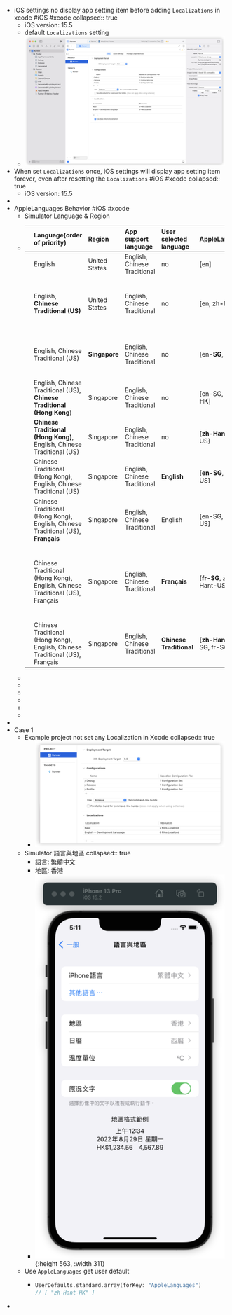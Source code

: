 - iOS settings no display app setting item before adding `Localizations` in xcode #iOS #xcode
  collapsed:: true
	- iOS version: 15.5
	- default `Localizations` setting
	- ![image.png](../assets/image_1655287401953_0.png)
- When set `Localizations` once, iOS settings will display app setting item forever, even after resetting the `Localizations` #iOS #xcode
  collapsed:: true
	- iOS version: 15.5
-
- AppleLanguages Behavior  #iOS #xcode
	- Simulator Language & Region
	- ||Language(order of priority)|Region|App support language|User selected language|AppleLanguages("UserDefaults")|Remark|
	  |--|--|--|--|--|--|--|
	  ||English|United States|English, Chinese Traditional|no|[en]||
	  ||English, **Chinese Traditional (US)**|United States|English, Chinese Traditional|no|[en, **zh-Hant-US**]|when region is US, choose `Chinese Traditional` the locale code is `zh-Hant-US`|
	  ||English, Chinese Traditional (US)|**Singapore**|English, Chinese Traditional|no|[en-**SG**, zh-Hant-US]|when change region to Singapore, locale will changed to en-SG|
	  ||English, Chinese Traditional (US), **Chinese Traditional (Hong Kong)**|Singapore|English, Chinese Traditional|no|[en-SG, zh-Hant-US, **zh-Hant-HK**]||
	  ||**Chinese Traditional (Hong Kong)**, English, Chinese Traditional (US)|Singapore|English, Chinese Traditional|no|[**zh-Hant-HK**, en-SG, zh-Hant-US]||
	  ||Chinese Traditional (Hong Kong), English, Chinese Traditional (US)|Singapore|English, Chinese Traditional|**English**|[**en-SG**, zh-Hant-HK, zh-Hant-US]||
	  ||Chinese Traditional (Hong Kong), English, Chinese Traditional (US), **Français**|Singapore|English, Chinese Traditional|English|[en-SG, zh-Hant-HK, zh-Hant-US]|Unsupported languages are not saved in `AppleLanguages` |
	  ||Chinese Traditional (Hong Kong), English, Chinese Traditional (US), Français|Singapore|English, Chinese Traditional|**Français**|[**fr-SG**, zh-Hant-HK, en-SG, zh-Hant-US]|When user select unsupported languages in iOS system page, `AppleLanguages` will have unsupported languages|
	  ||Chinese Traditional (Hong Kong), English, Chinese Traditional (US), Français|Singapore|English, Chinese Traditional|**Chinese Traditional**|[**zh-Hant-US**, zh-Hant-HK, en-SG, fr-SG]||
	-
	-
	-
	-
	-
	-
-
- Case 1
	- Example project not set any Localization in Xcode
	  collapsed:: true
		- ![image.png](../assets/image_1655284191132_0.png)
	- Simulator 語言與地區
	  collapsed:: true
		- 語言: 繁體中文
		- 地區: 香港
		- ![image.png](../assets/image_1655284278188_0.png){:height 563, :width 311}
	- Use `AppleLanguages` get user default
		- ```swift
		  UserDefaults.standard.array(forKey: "AppleLanguages")
		  // [ "zh-Hant-HK" ]
		  ```
-